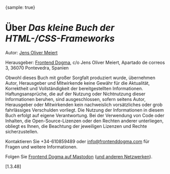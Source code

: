 {sample: true}
# Über _Das kleine Buch der HTML-/CSS-Frameworks_

Autor: [Jens Oliver Meiert](https://meiert.com/de/)

Herausgeber: [Frontend Dogma](https://frontenddogma.com/), c/o Jens Oliver Meiert, Apartado de correos 3, 36070 Pontevedra, Spanien

Obwohl dieses Buch mit großer Sorgfalt produziert wurde, übernehmen Autor, Herausgeber und Mitwirkende keine Gewähr für die Aktualität, Korrektheit und Vollständigkeit der bereitgestellten Informationen. Haftungsansprüche, die auf der Nutzung oder Nichtnutzung dieser Informationen beruhen, sind ausgeschlossen, sofern seitens Autor, Herausgeber oder Mitwirkenden kein nachweislich vorsätzliches oder grob fahrlässiges Verschulden vorliegt. Die Nutzung der Informationen in diesem Buch erfolgt auf eigene Verantwortung. Bei der Verwendung von Code oder Inhalten, die Open-Source-Lizenzen oder den Rechten anderer unterliegen, obliegt es Ihnen, die Beachtung der jeweiligen Lizenzen und Rechte sicherzustellen.

Kontaktieren Sie +34-610859489 oder info@frontenddogma.com für Fragen und weitere Informationen.

Folgen Sie [Frontend Dogma auf Mastodon](https://mas.to/@frontenddogma) ([und anderen Netzwerken](https://frontenddogma.com/posts/2024/frontend-dogma-on-the-web/)).

[1.3.48]